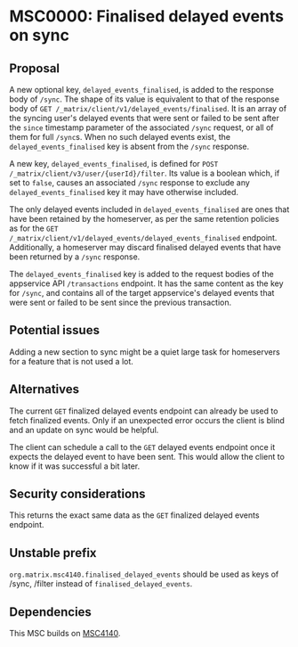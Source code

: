 
# MSC0000: Finalised delayed events on sync

## Proposal

A new optional key, `delayed_events_finalised`, is added to the response body of `/sync`. The shape of its
value is equivalent to that of the response body of `GET /_matrix/client/v1/delayed_events/finalised`.
It is an array of the syncing user's delayed events that were sent or failed to be sent after the
`since` timestamp parameter of the associated `/sync` request, or all of them for full `/sync`s.
When no such delayed events exist, the `delayed_events_finalised` key is absent from the `/sync` response.

A new key, `delayed_events_finalised`, is defined for `POST /_matrix/client/v3/user/{userId}/filter`.
Its value is a boolean which, if set to `false`, causes an associated `/sync` response to exclude
any `delayed_events_finalised` key it may have otherwise included.

The only delayed events included in `delayed_events_finalised` are ones that have been retained by the homeserver,
as per the same retention policies as for the `GET /_matrix/client/v1/delayed_events/delayed_events_finalised` endpoint.
Additionally, a homeserver may discard finalised delayed events that have been returned by a `/sync` response.

The `delayed_events_finalised` key is added to the request bodies of the appservice API `/transactions` endpoint.
It has the same content as the key for `/sync`, and contains all of the target appservice's delayed events
that were sent or failed to be sent since the previous transaction.

## Potential issues

Adding a new section to sync might be a quiet large task for homeservers for a feature that is not used a lot.

## Alternatives

The current `GET` finalized delayed events endpoint can already be used to fetch finalized events.
Only if an unexpected error occurs the client is blind and an update on sync would be helpful.

The client can schedule a call to the `GET` delayed events endpoint once it expects the delayed event to have been sent.
This would allow the client to know if it was successful a bit later.

## Security considerations

This returns the exact same data as the `GET` finalized delayed events endpoint.

## Unstable prefix

`org.matrix.msc4140.finalised_delayed_events` should be used as keys of /sync, /filter instead of `finalised_delayed_events`.

## Dependencies

This MSC builds on [MSC4140](https://github.com/matrix-org/matrix-spec-proposals/pull/4140).
